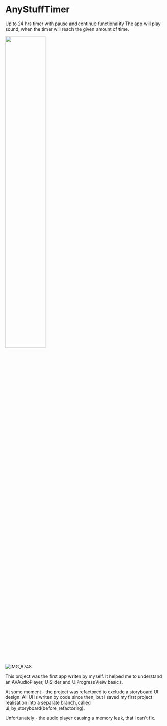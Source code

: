 # AnyStuffTimer
Up to 24 hrs timer with pause and continue functionality
The app will play sound, when the timer will reach the given amount of time.

<img src="[https://user-images.githubusercontent.com/16319829/81180309-2b51f000-8fee-11ea-8a78-ddfe8c3412a7.png](https://user-images.githubusercontent.com/82824022/209804810-71e7c481-46d4-4771-b0e4-ecbb5cc07085.PNG)" width=50% height=50%>

![IMG_8748](https://user-images.githubusercontent.com/82824022/209804810-71e7c481-46d4-4771-b0e4-ecbb5cc07085.PNG)

This project was the first app writen by myself. It helped me to understand an AVAudioPlayer, UISlider and UIProgressVieiw basics.

At some moment - the project was refactored to exclude a storyboard UI design. All UI is writen by code since then, but i saved my first project realisation into a separate branch, called ui_by_storyboard(before_refactoring).

Unfortunately - the audio player causing a memory leak, that i can't fix.
